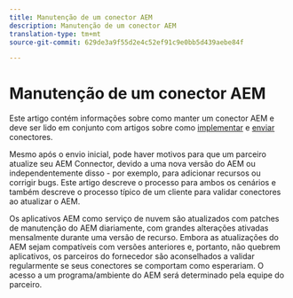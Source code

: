 ```yaml
---
title: Manutenção de um conector AEM
description: Manutenção de um conector AEM
translation-type: tm+mt
source-git-commit: 629de3a9f55d2e4c52ef91c9e0bb5d439aebe84f

---
```



Manutenção de um conector AEM
============================

Este artigo contém informações sobre como manter um conector AEM e deve ser lido em conjunto com artigos sobre como [implementar](implement.md) e [enviar](submit.md) conectores.

Mesmo após o envio inicial, pode haver motivos para que um parceiro atualize seu AEM Connector, devido a uma nova versão do AEM ou independentemente disso - por exemplo, para adicionar recursos ou corrigir bugs. Este artigo descreve o processo para ambos os cenários e também descreve o processo típico de um cliente para validar conectores ao atualizar o AEM.

Os aplicativos AEM como serviço de nuvem são atualizados com patches de manutenção do AEM diariamente, com grandes alterações ativadas mensalmente durante uma versão de recurso. Embora as atualizações do AEM sejam compatíveis com versões anteriores e, portanto, não quebrem aplicativos, os parceiros do fornecedor são aconselhados a validar regularmente se seus conectores se comportam como esperariam. O acesso a um programa/ambiente do AEM será determinado pela equipe do parceiro.